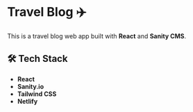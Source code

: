# Travel Blog ✈️
This is a travel blog web app built with **React** and **Sanity CMS**.

## 🛠️ Tech Stack
- **React**
- **Sanity.io**
- **Tailwind CSS**
- **Netlify**
